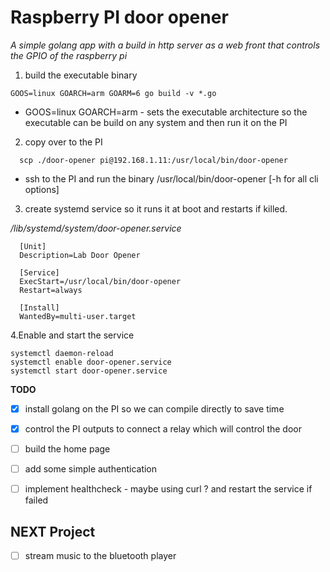 # Raspberry PI door opener

*A simple golang app with a build in http server as a web front that controls the GPIO of the raspberry pi*



1. build the executable binary
  ```
  GOOS=linux GOARCH=arm GOARM=6 go build -v *.go
  ```
* GOOS=linux GOARCH=arm - sets the executable architecture so the executable can be build on any system and then run it on the PI

2. copy over to the PI

```
  scp ./door-opener pi@192.168.1.11:/usr/local/bin/door-opener
```
* ssh to the PI and run the binary /usr/local/bin/door-opener [-h for all cli options]


3. create systemd service so it runs it at boot and restarts if killed.

*/lib/systemd/system/door-opener.service*

```
  [Unit]
  Description=Lab Door Opener

  [Service]
  ExecStart=/usr/local/bin/door-opener
  Restart=always

  [Install]
  WantedBy=multi-user.target
```

4.Enable and start the service

 ```
 systemctl daemon-reload
 systemctl enable door-opener.service
 systemctl start door-opener.service
 ```

**TODO**

- [x] install golang on the PI so we can compile directly to save time  
- [x] control the PI outputs to connect a relay which will control the door
- [ ] build the home page
- [ ] add some simple authentication
- [ ] implement healthcheck - maybe using curl ? and restart the service if failed


 ## NEXT Project
- [ ] stream music to the bluetooth player
